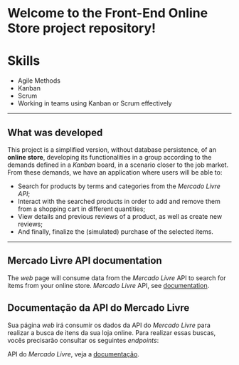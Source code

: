 # Welcome to the Front-End Online Store project repository!

# Skills

* Agile Methods
* Kanban
* Scrum
* Working in teams using Kanban or Scrum effectively
---

## What was developed

This project is a simplified version, without database persistence, of an **online store**, developing its functionalities in a group according to the demands defined in a _Kanban_ board, in a scenario closer to the job market. From these demands, we have an application where users will be able to:
  - Search for products by terms and categories from the _Mercado Livre API_;
  - Interact with the searched products in order to add and remove them from a shopping cart in different quantities;
  - View details and previous reviews of a product, as well as create new reviews;
  - And finally, finalize the (simulated) purchase of the selected items.

---

## Mercado Livre API documentation

The _web_ page will consume data from the _Mercado Livre_ API to search for items from your online store.
_Mercado Livre_ API, see [documentation](https://developers.mercadolivre.com.br/pt_br/itens-e-buscas).

## Documentação da API do Mercado Livre

Sua página _web_ irá consumir os dados da API do _Mercado Livre_ para realizar a busca de itens da sua loja online. Para realizar essas buscas, vocês precisarão consultar os seguintes _endpoints_:

API do _Mercado Livre_, veja a [documentação](https://developers.mercadolivre.com.br/pt_br/itens-e-buscas).



